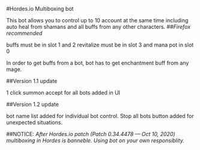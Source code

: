 #Hordes.io Multiboxing bot 

This bot allows you to control up to 10 account at the same time including auto heal from shamans and all buffs from any other characters.
##*Firefox recommended*

buffs must be in slot 1 and 2
revitalize must be in slot 3 and mana pot in slot 0

In order to get buffs from a bot, bot has to get enchantment buff from any mage.

##Version 1.1 update

1 click summon accept for all bots added in UI

##Version 1.2 update 

bot name list added for individual bot control.
Stop all bots button added for unexpected situations.

##NOTICE:
_After Hordes.io patch (Patch 0.34.4478 — Oct 10, 2020) multiboxing in Hordes is banneble.
Using bot on your own responsiblity._
